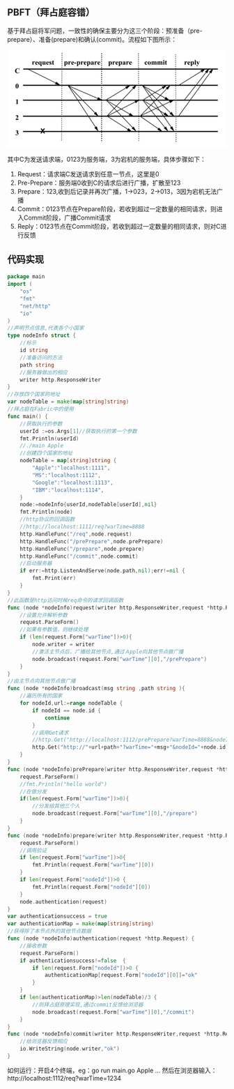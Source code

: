 ## PBFT（拜占庭容错）

基于拜占庭将军问题，一致性的确保主要分为这三个阶段：预准备（pre-prepare）、准备(prepare)和确认(commit)。流程如下图所示：

![pbft示意图](./pbft.png)

其中C为发送请求端，0123为服务端，3为宕机的服务端，具体步骤如下：

1. Request：请求端C发送请求到任意一节点，这里是0
2. Pre-Prepare：服务端0收到C的请求后进行广播，扩散至123
3. Prepare：123,收到后记录并再次广播，1->023，2->013，3因为宕机无法广播
4. Commit：0123节点在Prepare阶段，若收到超过一定数量的相同请求，则进入Commit阶段，广播Commit请求
5. Reply：0123节点在Commit阶段，若收到超过一定数量的相同请求，则对C进行反馈

## 代码实现

```go
package main
import (
	"os"
	"fmt"
	"net/http"
	"io"
)
//声明节点信息,代表各个小国家
type nodeInfo struct {
	//标示
	id string
	//准备访问的方法
	path string
	//服务器做出的相应
	writer http.ResponseWriter
}
//存放四个国家的地址
var nodeTable = make(map[string]string)
//拜占庭在Fabric中的使用
func main() {
	//获取执行的参数
	userId :=os.Args[1]//获取执行的第一个参数
	fmt.Println(userId)
	//./main Apple
	//创建四个国家的地址
	nodeTable = map[string]string {
		"Apple":"localhost:1111",
		"MS":"localhost:1112",
		"Google":"localhost:1113",
		"IBM":"localhost:1114",
	}
	node:=nodeInfo{userId,nodeTable[userId],nil}
	fmt.Println(node)
	//http协议的回调函数
	//http://localhost:1111/req?warTime=8888
	http.HandleFunc("/req",node.request)
	http.HandleFunc("/prePrepare",node.prePrepare)
	http.HandleFunc("/prepare",node.prepare)
	http.HandleFunc("/commit",node.commit)
	//启动服务器
	if err:=http.ListenAndServe(node.path,nil);err!=nil {
		fmt.Print(err)
	}
}
//此函数是http访问时候req命令的请求回调函数
func (node *nodeInfo)request(writer http.ResponseWriter,request *http.Request){
	//设置允许解析参数
	request.ParseForm()
	//如果有参数值，则继续处理
	if (len(request.Form["warTime"])>0){
		node.writer = writer
		//激活主节点后，广播给其他节点,通过Ａpple向其他节点做广播
		node.broadcast(request.Form["warTime"][0],"/prePrepare")
	}
}
//由主节点向其他节点做广播
func (node *nodeInfo)broadcast(msg string ,path string ){
	//遍历所有的国家
	for nodeId,url:=range nodeTable {
		if nodeId == node.id {
			continue
		}
		//调用Get请求
		//http.Get("http://localhost:1112/prePrepare?warTime=8888&nodeId=Apple")
		http.Get("http://"+url+path+"?warTime="+msg+"&nodeId="+node.id)
	}
}
func (node *nodeInfo)prePrepare(writer http.ResponseWriter,request *http.Request) {
	request.ParseForm()
	//fmt.Println("hello world")
	//在做分发
	if(len(request.Form["warTime"])>0){
		//分发给其他三个人
		node.broadcast(request.Form["warTime"][0],"/prepare")
	}
}
func (node *nodeInfo)prepare(writer http.ResponseWriter,request *http.Request){
	request.ParseForm()
	//调用验证
	if len(request.Form["warTime"])>0{
		fmt.Println(request.Form["warTime"][0])
	}
	if len(request.Form["nodeId"])>0 {
		fmt.Println(request.Form["nodeId"][0])
	}
	node.authentication(request)
}
var authenticationsuccess = true
var authenticationMap = make(map[string]string)
//获得除了本节点外的其他节点数据
func (node *nodeInfo)authentication(request *http.Request) {
	//接收参数
	request.ParseForm()
	if authenticationsuccess!=false  {
		if len(request.Form["nodeId"])>0 {
			authenticationMap[request.Form["nodeId"][0]]="ok"
		}
	}
	if len(authenticationMap)>len(nodeTable)/3 {
		//则拜占庭原理实现,通过commit反馈给浏览器
		node.broadcast(request.Form["warTime"][0],"/commit")
	}
}
func (node *nodeInfo)commit(writer http.ResponseWriter,request *http.Request){
	//给浏览器反馈相应
	io.WriteString(node.writer,"ok")
}
```

如何运行：开启4个终端，eg：go run main.go Apple …
然后在浏览器输入：http://localhost:1112/req?warTime=1234
